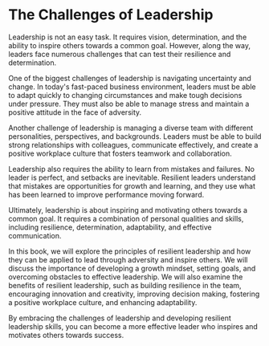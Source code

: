 The Challenges of Leadership
==========================================

Leadership is not an easy task. It requires vision, determination, and the ability to inspire others towards a common goal. However, along the way, leaders face numerous challenges that can test their resilience and determination.

One of the biggest challenges of leadership is navigating uncertainty and change. In today's fast-paced business environment, leaders must be able to adapt quickly to changing circumstances and make tough decisions under pressure. They must also be able to manage stress and maintain a positive attitude in the face of adversity.

Another challenge of leadership is managing a diverse team with different personalities, perspectives, and backgrounds. Leaders must be able to build strong relationships with colleagues, communicate effectively, and create a positive workplace culture that fosters teamwork and collaboration.

Leadership also requires the ability to learn from mistakes and failures. No leader is perfect, and setbacks are inevitable. Resilient leaders understand that mistakes are opportunities for growth and learning, and they use what has been learned to improve performance moving forward.

Ultimately, leadership is about inspiring and motivating others towards a common goal. It requires a combination of personal qualities and skills, including resilience, determination, adaptability, and effective communication.

In this book, we will explore the principles of resilient leadership and how they can be applied to lead through adversity and inspire others. We will discuss the importance of developing a growth mindset, setting goals, and overcoming obstacles to effective leadership. We will also examine the benefits of resilient leadership, such as building resilience in the team, encouraging innovation and creativity, improving decision making, fostering a positive workplace culture, and enhancing adaptability.

By embracing the challenges of leadership and developing resilient leadership skills, you can become a more effective leader who inspires and motivates others towards success.


